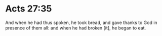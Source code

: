 # Acts 27:35

And when he had thus spoken, he took bread, and gave thanks to God in presence of them all: and when he had broken [it], he began to eat.
